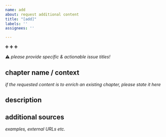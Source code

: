 ```yaml
---
name: add
about: request additional content
title: "[add]"
labels: ''
assignees: ''

---
```


:heavy_plus_sign: :heavy_plus_sign: :heavy_plus_sign:

:warning: *please provide specific & actionable issue titles!*

## chapter name / context
*if the requested content is to enrich an existing chapter, please state it here*

## description

## additional sources
*examples, external URLs etc.*
